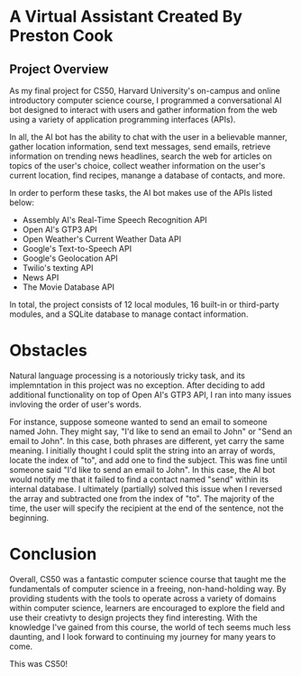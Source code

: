 # A Virtual Assistant Created By Preston Cook


## Project Overview

As my final project for CS50, Harvard University's on-campus and online introductory computer science course, I programmed a conversational AI bot designed to interact with users and gather information from the web using a variety of application programming interfaces (APIs). 

In all, the AI bot has the ability to chat with the user in a believable manner, gather location information, send text messages, send emails, retrieve information on trending news headlines, search the web for articles on topics of the user's choice, collect weather information on the user's current location, find recipes, manange a database of contacts, and more. 

In order to perform these tasks, the AI bot makes use of the APIs listed below:
- Assembly AI's Real-Time Speech Recognition API
- Open AI's GTP3 API
- Open Weather's Current Weather Data API
- Google's Text-to-Speech API
- Google's Geolocation API
- Twilio's texting API
- News API
- The Movie Database API

In total, the project consists of 12 local modules, 16 built-in or third-party modules, and a SQLite database to manage contact information.

# Obstacles

Natural language processing is a notoriously tricky task, and its implemntation in this project was no exception. After deciding to add additional functionality on top of Open AI's GTP3 API, I ran into many issues invloving the order of user's words. 

For instance, suppose someone wanted to send an email to someone named John. They might say, "I'd like to send an email to John" or "Send an email to John". In this case, both phrases are different, yet carry the same meaning. I initially thought I could split the string into an array of words, locate the index of "to", and add one to find the subject. This was fine until someone said "I'd like to send an email to John". In this case, the AI bot would notify me that it failed to find a contact named "send" within its internal database. I ultimately (partially) solved this issue when I reversed the array and subtracted one from the index of "to". The majority of the time, the user will specify the recipient at the end of the sentence, not the beginning.

# Conclusion

Overall, CS50 was a fantastic computer science course that taught me the fundamentals of computer science in a freeing, non-hand-holding way. By providing students with the tools to operate across a variety of domains within computer science, learners are encouraged to explore the field and use their creativty to design projects they find interesting. With the knowledge I've gained from this course, the world of tech seems much less daunting, and I look forward to continuing my journey for many years to come. 

This was CS50!
